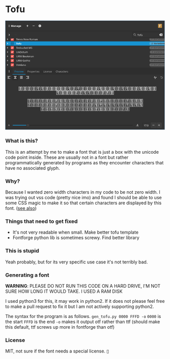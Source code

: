 # Tofu

![screenshot](example.png)

### What is this?
This is an attempt by me to make a font that is just a box with the unicode code point inside. These are usually not in a font but rather programmatically generated by programs as they encounter characters that have no associated glyph.

### Why?
Because I wanted zero width characters in my code to be not zero width. I was trying out vss code (pretty nice imo) and found I should be able to use some CSS magic to make it so that certain characters are displayed by this font. ([see also](https://graphicdesign.stackexchange.com/questions/95687/making-a-tofu-font))

### Things that need to get fixed
 * It's not very readable when small. Make better tofu template
 * Fontforge python lib is sometimes screwy. Find better library

### This is stupid
Yeah probably, but for its very specific use case it's not terribly bad.

### Generating a font
**WARNING**: PLEASE DO NOT RUN THIS CODE ON A HARD DRIVE, I'M NOT SURE HOW LONG IT WOULD TAKE. I USED A RAM DISK

I used python3 for this, it may work in python2. If it does not please feel free to make a pull request to fix it but I am not actively supporting python2.

The syntax for the program is as follows. `gen_tofu.py 0000 FFFD -o`
`0000` is the start
`FFFD` is the end
`-o` makes it output otf rather than ttf (should make this default, ttf screws up more in fontforge than otf)

### License
MIT, not sure if the font needs a special license. ▯